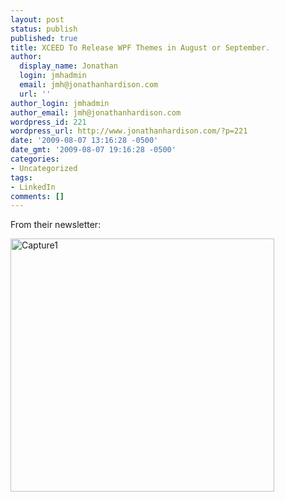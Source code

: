 ```yaml
---
layout: post
status: publish
published: true
title: XCEED To Release WPF Themes in August or September.
author:
  display_name: Jonathan
  login: jmhadmin
  email: jmh@jonathanhardison.com
  url: ''
author_login: jmhadmin
author_email: jmh@jonathanhardison.com
wordpress_id: 221
wordpress_url: http://www.jonathanhardison.com/?p=221
date: '2009-08-07 13:16:28 -0500'
date_gmt: '2009-08-07 19:16:28 -0500'
categories:
- Uncategorized
tags:
- LinkedIn
comments: []
---
```

<p>From their newsletter:</p>
<p><img class="alignnone size-full wp-image-222" title="Capture1" src="http:&#47;&#47;www.jonathanhardison.com&#47;wp-content&#47;uploads&#47;2009&#47;08&#47;Capture1.JPG" alt="Capture1" width="422" height="405" &#47;></p>
